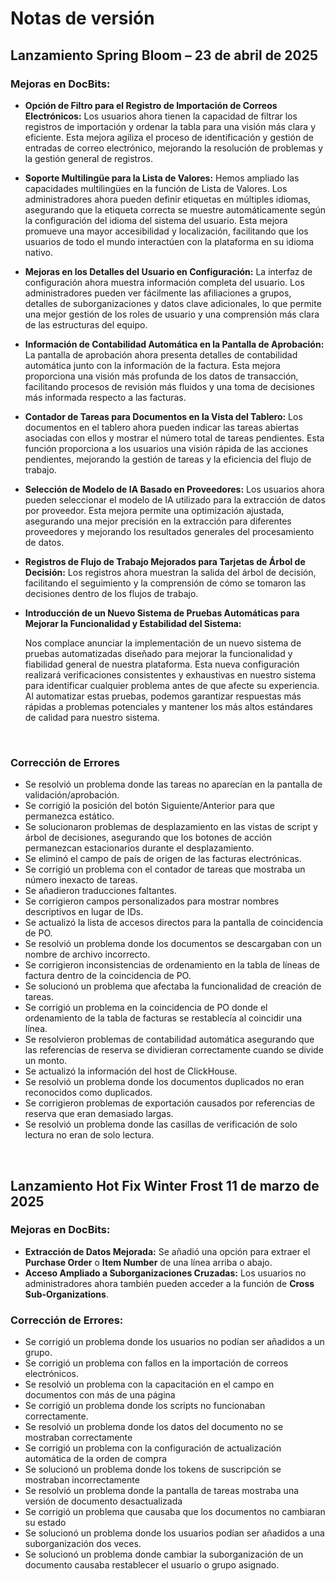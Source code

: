 # Notas de versión

## Lanzamiento Spring Bloom – 23 de abril de 2025

### Mejoras en DocBits:

* **Opción de Filtro para el Registro de Importación de Correos Electrónicos:** Los usuarios ahora tienen la capacidad de filtrar los registros de importación y ordenar la tabla para una visión más clara y eficiente. Esta mejora agiliza el proceso de identificación y gestión de entradas de correo electrónico, mejorando la resolución de problemas y la gestión general de registros.
* **Soporte Multilingüe para la Lista de Valores:** Hemos ampliado las capacidades multilingües en la función de Lista de Valores. Los administradores ahora pueden definir etiquetas en múltiples idiomas, asegurando que la etiqueta correcta se muestre automáticamente según la configuración del idioma del sistema del usuario. Esta mejora promueve una mayor accesibilidad y localización, facilitando que los usuarios de todo el mundo interactúen con la plataforma en su idioma nativo.
* **Mejoras en los Detalles del Usuario en Configuración:** La interfaz de configuración ahora muestra información completa del usuario. Los administradores pueden ver fácilmente las afiliaciones a grupos, detalles de suborganizaciones y datos clave adicionales, lo que permite una mejor gestión de los roles de usuario y una comprensión más clara de las estructuras del equipo.
* **Información de Contabilidad Automática en la Pantalla de Aprobación:** La pantalla de aprobación ahora presenta detalles de contabilidad automática junto con la información de la factura. Esta mejora proporciona una visión más profunda de los datos de transacción, facilitando procesos de revisión más fluidos y una toma de decisiones más informada respecto a las facturas.
* **Contador de Tareas para Documentos en la Vista del Tablero:** Los documentos en el tablero ahora pueden indicar las tareas abiertas asociadas con ellos y mostrar el número total de tareas pendientes. Esta función proporciona a los usuarios una visión rápida de las acciones pendientes, mejorando la gestión de tareas y la eficiencia del flujo de trabajo.
* **Selección de Modelo de IA Basado en Proveedores:** Los usuarios ahora pueden seleccionar el modelo de IA utilizado para la extracción de datos por proveedor. Esta mejora permite una optimización ajustada, asegurando una mejor precisión en la extracción para diferentes proveedores y mejorando los resultados generales del procesamiento de datos.
* **Registros de Flujo de Trabajo Mejorados para Tarjetas de Árbol de Decisión:** Los registros ahora muestran la salida del árbol de decisión, facilitando el seguimiento y la comprensión de cómo se tomaron las decisiones dentro de los flujos de trabajo.
*   **Introducción de un Nuevo Sistema de Pruebas Automáticas para Mejorar la Funcionalidad y Estabilidad del Sistema:**

    Nos complace anunciar la implementación de un nuevo sistema de pruebas automatizadas diseñado para mejorar la funcionalidad y fiabilidad general de nuestra plataforma. Esta nueva configuración realizará verificaciones consistentes y exhaustivas en nuestro sistema para identificar cualquier problema antes de que afecte su experiencia. Al automatizar estas pruebas, podemos garantizar respuestas más rápidas a problemas potenciales y mantener los más altos estándares de calidad para nuestro sistema.

    ​

### Corrección de Errores

* Se resolvió un problema donde las tareas no aparecían en la pantalla de validación/aprobación.
* Se corrigió la posición del botón Siguiente/Anterior para que permanezca estático.
* Se solucionaron problemas de desplazamiento en las vistas de script y árbol de decisiones, asegurando que los botones de acción permanezcan estacionarios durante el desplazamiento.
* Se eliminó el campo de país de origen de las facturas electrónicas.
* Se corrigió un problema con el contador de tareas que mostraba un número inexacto de tareas.
* Se añadieron traducciones faltantes.
* Se corrigieron campos personalizados para mostrar nombres descriptivos en lugar de IDs.
* Se actualizó la lista de accesos directos para la pantalla de coincidencia de PO.
* Se resolvió un problema donde los documentos se descargaban con un nombre de archivo incorrecto.
* Se corrigieron inconsistencias de ordenamiento en la tabla de líneas de factura dentro de la coincidencia de PO.
* Se solucionó un problema que afectaba la funcionalidad de creación de tareas.
* Se corrigió un problema en la coincidencia de PO donde el ordenamiento de la tabla de facturas se restablecía al coincidir una línea.
* Se resolvieron problemas de contabilidad automática asegurando que las referencias de reserva se dividieran correctamente cuando se divide un monto.
* Se actualizó la información del host de ClickHouse.
* Se resolvió un problema donde los documentos duplicados no eran reconocidos como duplicados.
* Se corrigieron problemas de exportación causados por referencias de reserva que eran demasiado largas.
* Se resolvió un problema donde las casillas de verificación de solo lectura no eran de solo lectura.

​

## Lanzamiento Hot Fix Winter Frost 11 de marzo de 2025

### Mejoras en DocBits:

* **Extracción de Datos Mejorada:** Se añadió una opción para extraer el **Purchase Order** o **Item Number** de una línea arriba o abajo.
* **Acceso Ampliado a Suborganizaciones Cruzadas:** Los usuarios no administradores ahora también pueden acceder a la función de **Cross Sub-Organizations**.

### **Corrección de Errores:**

* Se corrigió un problema donde los usuarios no podían ser añadidos a un grupo.
* Se corrigió un problema con fallos en la importación de correos electrónicos.
* Se resolvió un problema con la capacitación en el campo en documentos con más de una página
* Se corrigió un problema donde los scripts no funcionaban correctamente.
* Se resolvió un problema donde los datos del documento no se mostraban correctamente
* Se corrigió un problema con la configuración de actualización automática de la orden de compra
* Se solucionó un problema donde los tokens de suscripción se mostraban incorrectamente
* Se resolvió un problema donde la pantalla de tareas mostraba una versión de documento desactualizada
* Se corrigió un problema que causaba que los documentos no cambiaran su estado
* Se solucionó un problema donde los usuarios podían ser añadidos a una suborganización dos veces.
* Se solucionó un problema donde cambiar la suborganización de un documento causaba restablecer el usuario o grupo asignado.
